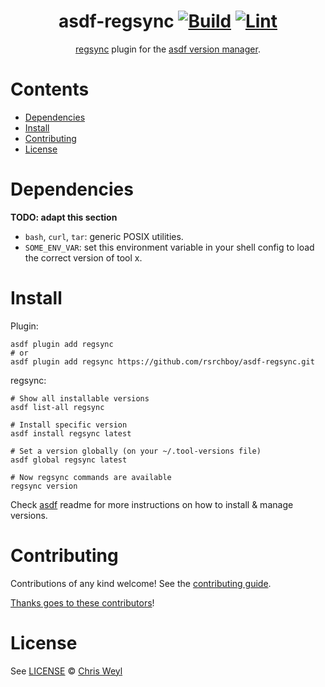 <div align="center">

# asdf-regsync [![Build](https://github.com/rsrchboy/asdf-regsync/actions/workflows/build.yml/badge.svg)](https://github.com/rsrchboy/asdf-regsync/actions/workflows/build.yml) [![Lint](https://github.com/rsrchboy/asdf-regsync/actions/workflows/lint.yml/badge.svg)](https://github.com/rsrchboy/asdf-regsync/actions/workflows/lint.yml)

[regsync](https://github.com/regclient/regclient) plugin for the [asdf version manager](https://asdf-vm.com).

</div>

# Contents

- [Dependencies](#dependencies)
- [Install](#install)
- [Contributing](#contributing)
- [License](#license)

# Dependencies

**TODO: adapt this section**

- `bash`, `curl`, `tar`: generic POSIX utilities.
- `SOME_ENV_VAR`: set this environment variable in your shell config to load the correct version of tool x.

# Install

Plugin:

```shell
asdf plugin add regsync
# or
asdf plugin add regsync https://github.com/rsrchboy/asdf-regsync.git
```

regsync:

```shell
# Show all installable versions
asdf list-all regsync

# Install specific version
asdf install regsync latest

# Set a version globally (on your ~/.tool-versions file)
asdf global regsync latest

# Now regsync commands are available
regsync version
```

Check [asdf](https://github.com/asdf-vm/asdf) readme for more instructions on how to
install & manage versions.

# Contributing

Contributions of any kind welcome! See the [contributing guide](contributing.md).

[Thanks goes to these contributors](https://github.com/rsrchboy/asdf-regsync/graphs/contributors)!

# License

See [LICENSE](LICENSE) © [Chris Weyl](https://github.com/rsrchboy/)
